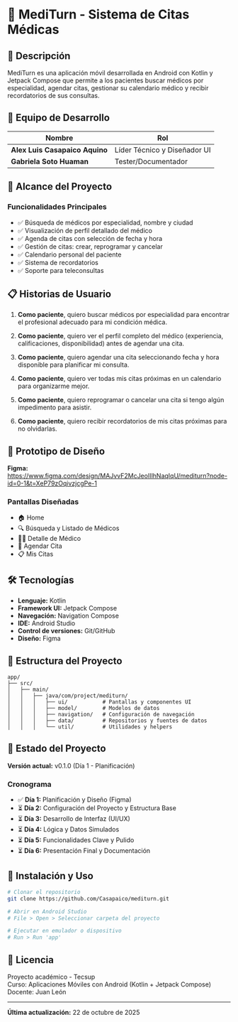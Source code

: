 # 🏥 MediTurn - Sistema de Citas Médicas

## 📱 Descripción
MediTurn es una aplicación móvil desarrollada en Android con Kotlin y Jetpack Compose que permite a los pacientes buscar médicos por especialidad, agendar citas, gestionar su calendario médico y recibir recordatorios de sus consultas.

## 👥 Equipo de Desarrollo

| Nombre | Rol |
|--------|-----|
| **Alex Luis Casapaico Aquino** | Líder Técnico y Diseñador UI |
| **Gabriela Soto Huaman** | Tester/Documentador |

## 🎯 Alcance del Proyecto

### Funcionalidades Principales
- ✅ Búsqueda de médicos por especialidad, nombre y ciudad
- ✅ Visualización de perfil detallado del médico
- ✅ Agenda de citas con selección de fecha y hora
- ✅ Gestión de citas: crear, reprogramar y cancelar
- ✅ Calendario personal del paciente
- ✅ Sistema de recordatorios
- ✅ Soporte para teleconsultas

## 📋 Historias de Usuario

1. **Como paciente**, quiero buscar médicos por especialidad para encontrar el profesional adecuado para mi condición médica.

2. **Como paciente**, quiero ver el perfil completo del médico (experiencia, calificaciones, disponibilidad) antes de agendar una cita.

3. **Como paciente**, quiero agendar una cita seleccionando fecha y hora disponible para planificar mi consulta.

4. **Como paciente**, quiero ver todas mis citas próximas en un calendario para organizarme mejor.

5. **Como paciente**, quiero reprogramar o cancelar una cita si tengo algún impedimento para asistir.

6. **Como paciente**, quiero recibir recordatorios de mis citas próximas para no olvidarlas.

## 🎨 Prototipo de Diseño

**Figma:** https://www.figma.com/design/MAJvvF2McJeoIIlhNaqIqU/mediturn?node-id=0-1&t=XeP79zOqivzjcgPe-1

### Pantallas Diseñadas
- 🏠 Home
- 🔍 Búsqueda y Listado de Médicos
- 👨‍⚕️ Detalle de Médico
- 📅 Agendar Cita
- 📋 Mis Citas

## 🛠️ Tecnologías

- **Lenguaje:** Kotlin
- **Framework UI:** Jetpack Compose
- **Navegación:** Navigation Compose
- **IDE:** Android Studio
- **Control de versiones:** Git/GitHub
- **Diseño:** Figma

## 📂 Estructura del Proyecto
```
app/
├── src/
│   ├── main/
│   │   ├── java/com/project/mediturn/
│   │   │   ├── ui/           # Pantallas y componentes UI
│   │   │   ├── model/        # Modelos de datos
│   │   │   ├── navigation/   # Configuración de navegación
│   │   │   ├── data/         # Repositorios y fuentes de datos
│   │   │   └── util/         # Utilidades y helpers
```

## 🚀 Estado del Proyecto

**Versión actual:** v0.1.0 (Día 1 - Planificación)

### Cronograma
- ✅ **Día 1:** Planificación y Diseño (Figma)
- ⏳ **Día 2:** Configuración del Proyecto y Estructura Base
- ⏳ **Día 3:** Desarrollo de Interfaz (UI/UX)
- ⏳ **Día 4:** Lógica y Datos Simulados
- ⏳ **Día 5:** Funcionalidades Clave y Pulido
- ⏳ **Día 6:** Presentación Final y Documentación

## 📝 Instalación y Uso
```bash
# Clonar el repositorio
git clone https://github.com/Casapaico/mediturn.git

# Abrir en Android Studio
# File > Open > Seleccionar carpeta del proyecto

# Ejecutar en emulador o dispositivo
# Run > Run 'app'
```

## 📄 Licencia

Proyecto académico - Tecsup  
Curso: Aplicaciones Móviles con Android (Kotlin + Jetpack Compose)  
Docente: Juan León

---

**Última actualización:** 22 de octubre de 2025